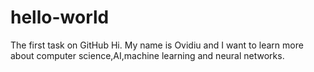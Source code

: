 # hello-world
The first task on GitHub
Hi. My name is Ovidiu and I want to learn more about computer science,AI,machine learning and neural networks.

